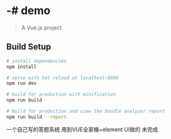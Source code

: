 # -# demo

> A Vue.js project

## Build Setup

``` bash
# install dependencies
npm install

# serve with hot reload at localhost:8080
npm run dev

# build for production with minification
npm run build

# build for production and view the bundle analyzer report
npm run build --report
```
一个自己写的答题系统
用到VUE全家桶+element UI做的  未完成 
